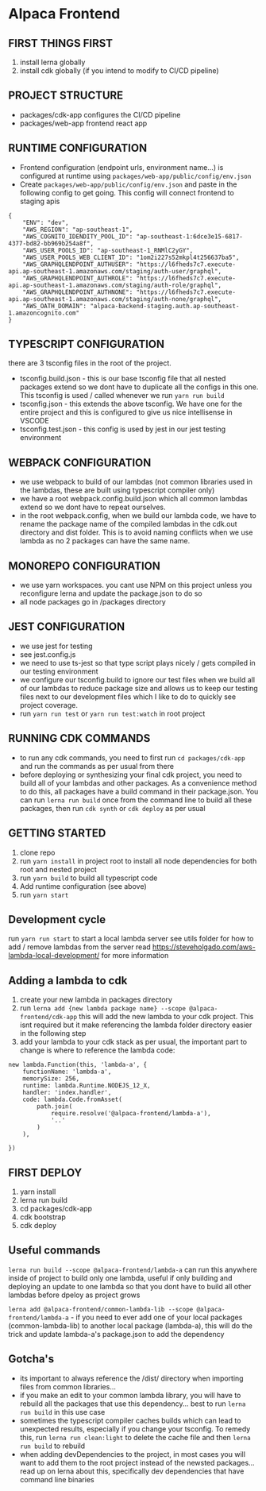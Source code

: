 # Alpaca Frontend

## FIRST THINGS FIRST

1. install lerna globally
2. install cdk globally (if you intend to modify to CI/CD pipeline)

## PROJECT STRUCTURE

-   packages/cdk-app configures the CI/CD pipeline
-   packages/web-app frontend react app

## RUNTIME CONFIGURATION

-   Frontend configuration (endpoint urls, environment name...) is configured at runtime using `packages/web-app/public/config/env.json`
-   Create `packages/web-app/public/config/env.json` and paste in the following config to get going. This config will connect frontend to staging apis

```
{
    "ENV": "dev",
    "AWS_REGION": "ap-southeast-1",
    "AWS_COGNITO_IDENDITY_POOL_ID": "ap-southeast-1:6dce3e15-6817-4377-bd82-bb969b254a8f",
    "AWS_USER_POOLS_ID": "ap-southeast-1_RNMlC2yGY",
    "AWS_USER_POOLS_WEB_CLIENT_ID": "1om2i227s52mkpl4t256637ba5",
    "AWS_GRAPHQLENDPOINT_AUTHUSER": "https://l6fheds7c7.execute-api.ap-southeast-1.amazonaws.com/staging/auth-user/graphql",
    "AWS_GRAPHQLENDPOINT_AUTHROLE": "https://l6fheds7c7.execute-api.ap-southeast-1.amazonaws.com/staging/auth-role/graphql",
    "AWS_GRAPHQLENDPOINT_AUTHNONE": "https://l6fheds7c7.execute-api.ap-southeast-1.amazonaws.com/staging/auth-none/graphql",
    "AWS_OATH_DOMAIN": "alpaca-backend-staging.auth.ap-southeast-1.amazoncognito.com"
}
```

## TYPESCRIPT CONFIGURATION

there are 3 tsconfig files in the root of the project.

-   tsconfig.build.json - this is our base tsconfig file that all nested packages extend so we dont have to duplicate all the configs in this one. This tsconfig is used / called whenever we run `yarn run build`
-   tsconfig.json - this extends the above tsconfig. We have one for the entire project and this is configured to give us nice intellisense in VSCODE
-   tsconfig.test.json - this config is used by jest in our jest testing environment

## WEBPACK CONFIGURATION

-   we use webpack to build of our lambdas (not common libraries used in the lambdas, these are built using typescript compiler only)
-   we have a root webpack.config.build.json which all common lambdas extend so we dont have to repeat ourselves.
-   in the root webpack.config, when we build our lambda code, we have to rename the package name of the compiled lambdas in the cdk.out directory and dist folder. This is to avoid naming conflicts when we use lambda as no 2 packages can have the same name.

## MONOREPO CONFIGURATION

-   we use yarn workspaces. you cant use NPM on this project unless you reconfigure lerna and update the package.json to do so
-   all node packages go in /packages directory

## JEST CONFIGURATION

-   we use jest for testing
-   see jest.config.js
-   we need to use ts-jest so that type script plays nicely / gets compiled in our testing environment
-   we configure our tsconfig.build to ignore our test files when we build all of our lambdas to reduce package size and allows us to keep our testing files next to our development files which I like to do to quickly see project coverage.
-   run `yarn run test` or `yarn run test:watch` in root project

## RUNNING CDK COMMANDS

-   to run any cdk commands, you need to first run `cd packages/cdk-app` and run the commands as per usual from there
-   before deploying or synthesizing your final cdk project, you need to build all of your lambdas and other packages. As a convenience method to do this, all packages have a build command in their package.json. You can run `lerna run build` once from the command line to build all these packages, then run `cdk synth` or `cdk deploy` as per usual

## GETTING STARTED

1. clone repo
2. run `yarn install` in project root to install all node dependencies for both root and nested project
3. run `yarn build` to build all typescript code
4. Add runtime configuration (see above)
5. run `yarn start`

## Development cycle

run `yarn run start` to start a local lambda server
see utils folder for how to add / remove lambdas from the server
read https://steveholgado.com/aws-lambda-local-development/ for more information

## Adding a lambda to cdk

1. create your new lambda in packages directory
2. run `lerna add {new lambda package name} --scope @alpaca-frontend/cdk-app` this will add the new lambda to your cdk project. This isnt required but it make referencing the lambda folder directory easier in the following step
3. add your lambda to your cdk stack as per usual, the important part to change is where to reference the lambda code:

```
new lambda.Function(this, 'lambda-a', {
	functionName: 'lambda-a',
	memorySize: 256,
	runtime: lambda.Runtime.NODEJS_12_X,
	handler: 'index.handler',
	code: lambda.Code.fromAsset(
		path.join(
			require.resolve('@alpaca-frontend/lambda-a'),
			'..'
		)
	),

})
```

## FIRST DEPLOY

1. yarn install
2. lerna run build
3. cd packages/cdk-app
4. cdk bootstrap
5. cdk deploy

## Useful commands

`lerna run build --scope @alpaca-frontend/lambda-a` can run this anywhere inside of project to build only one lambda, useful if only building and deploying an update to one lambda so that you dont have to build all other lambdas before dpeloy as project grows

`lerna add @alpaca-frontend/common-lambda-lib --scope @alpaca-frontend/lambda-a` - if you need to ever add one of your local packages (common-lambda-lib) to another local package (lambda-a), this will do the trick and update lambda-a's package.json to add the dependency

## Gotcha's

-   its important to always reference the /dist/ directory when importing files from common libraries...
-   if you make an edit to your common lambda library, you will have to rebuild all the packages that use this dependency... best to run `lerna run build` in this use case
-   sometimes the typescript compiler caches builds which can lead to unexpected results, especially if you change your tsconfig. To remedy this, run `lerna run clean:light` to delete the cache file and then `lerna run build` to rebuild
-   when adding devDependencies to the project, in most cases you will want to add them to the root project instead of the newsted packages... read up on lerna about this, specifically dev dependencies that have command line binaries
